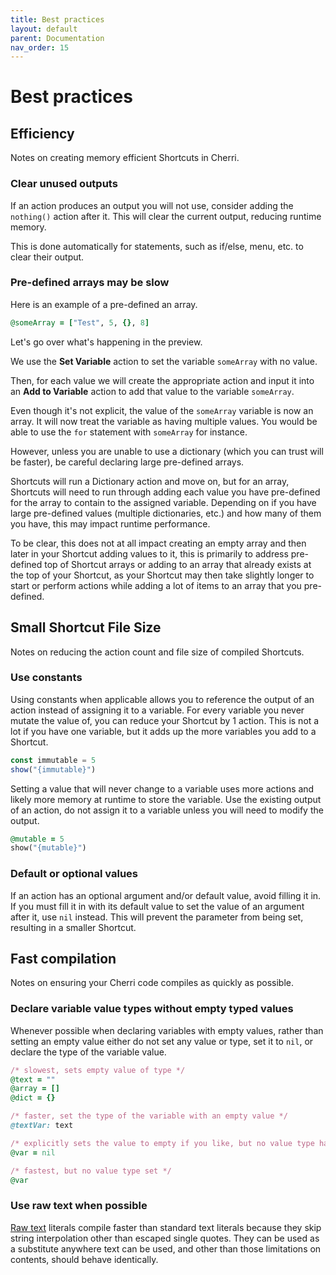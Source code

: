 ```yaml
---
title: Best practices
layout: default
parent: Documentation
nav_order: 15
---
```


# Best practices

## Efficiency

Notes on creating memory efficient Shortcuts in Cherri.

### Clear unused outputs

If an action produces an output you will not use, consider adding the `nothing()` action after it. This will clear the current output, reducing runtime memory.

This is done automatically for statements, such as if/else, menu, etc. to clear their output.

### Pre-defined arrays may be slow

Here is an example of a pre-defined an array.

```ruby
@someArray = ["Test", 5, {}, 8]
```

Let's go over what's happening in the preview.

We use the **Set Variable** action to set the variable `someArray` with no value.

Then, for each value we will create the appropriate action and input it into an **Add to Variable** action to add that value to the variable `someArray`.

Even though it's not explicit, the value of the `someArray` variable is now an array. It will now treat the variable as having multiple values. You would be able to use the `for` statement with `someArray` for instance.

However, unless you are unable to use a dictionary (which you can trust will be faster), be careful declaring large pre-defined arrays.

Shortcuts will run a Dictionary action and move on, but for an array, Shortcuts will need to run through adding each value you have pre-defined for the array to contain to the assigned variable. Depending on if you have large pre-defined values (multiple dictionaries, etc.) and how many of them you have, this may impact runtime performance.

To be clear, this does not at all impact creating an empty array and then later in your Shortcut adding values to it, this is primarily to address pre-defined top of Shortcut arrays or adding to an array that already exists at the top of your Shortcut, as your Shortcut may then take slightly longer to start or perform actions while adding a lot of items to an array that you pre-defined.

## Small Shortcut File Size

Notes on reducing the action count and file size of compiled Shortcuts.

### Use constants

Using constants when applicable allows you to reference the output of an action instead of assigning it to a variable. For every variable you never mutate the value of, you can reduce your Shortcut by 1 action. This is not a lot if you have one variable, but it adds up the more variables you add to a Shortcut.

```javascript
const immutable = 5
show("{immutable}")
```

Setting a value that will never change to a variable uses more actions and likely more memory at runtime to store the variable. Use the existing output of an action, do not assign it to a variable unless you will need to modify the output.

```ruby
@mutable = 5
show("{mutable}")
```

### Default or optional values

If an action has an optional argument and/or default value, avoid filling it in. If you must fill it in with its default value to set the value of an argument after it, use `nil` instead. This will prevent the parameter from being set, resulting in a smaller Shortcut.

## Fast compilation

Notes on ensuring your Cherri code compiles as quickly as possible.

### Declare variable value types without empty typed values

Whenever possible when declaring variables with empty values, rather than setting an empty value either do not set any value or type, set it to `nil`, or declare the type of the variable value.

```ruby
/* slowest, sets empty value of type */
@text = ""
@array = []
@dict = {}

/* faster, set the type of the variable with an empty value */
@textVar: text

/* explicitly sets the value to empty if you like, but no value type has been set */
@var = nil

/* fastest, but no value type set */
@var
```

### Use raw text when possible

[Raw text](types#raw-text) literals compile faster than standard text literals because they skip string interpolation other than escaped single quotes. They can be used as a substitute anywhere text can be used, and other than those limitations on contents, should behave identically.
